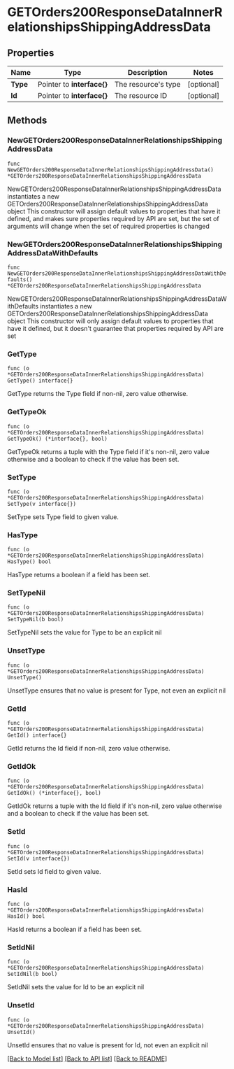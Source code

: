 # GETOrders200ResponseDataInnerRelationshipsShippingAddressData

## Properties

Name | Type | Description | Notes
------------ | ------------- | ------------- | -------------
**Type** | Pointer to **interface{}** | The resource&#39;s type | [optional] 
**Id** | Pointer to **interface{}** | The resource ID | [optional] 

## Methods

### NewGETOrders200ResponseDataInnerRelationshipsShippingAddressData

`func NewGETOrders200ResponseDataInnerRelationshipsShippingAddressData() *GETOrders200ResponseDataInnerRelationshipsShippingAddressData`

NewGETOrders200ResponseDataInnerRelationshipsShippingAddressData instantiates a new GETOrders200ResponseDataInnerRelationshipsShippingAddressData object
This constructor will assign default values to properties that have it defined,
and makes sure properties required by API are set, but the set of arguments
will change when the set of required properties is changed

### NewGETOrders200ResponseDataInnerRelationshipsShippingAddressDataWithDefaults

`func NewGETOrders200ResponseDataInnerRelationshipsShippingAddressDataWithDefaults() *GETOrders200ResponseDataInnerRelationshipsShippingAddressData`

NewGETOrders200ResponseDataInnerRelationshipsShippingAddressDataWithDefaults instantiates a new GETOrders200ResponseDataInnerRelationshipsShippingAddressData object
This constructor will only assign default values to properties that have it defined,
but it doesn't guarantee that properties required by API are set

### GetType

`func (o *GETOrders200ResponseDataInnerRelationshipsShippingAddressData) GetType() interface{}`

GetType returns the Type field if non-nil, zero value otherwise.

### GetTypeOk

`func (o *GETOrders200ResponseDataInnerRelationshipsShippingAddressData) GetTypeOk() (*interface{}, bool)`

GetTypeOk returns a tuple with the Type field if it's non-nil, zero value otherwise
and a boolean to check if the value has been set.

### SetType

`func (o *GETOrders200ResponseDataInnerRelationshipsShippingAddressData) SetType(v interface{})`

SetType sets Type field to given value.

### HasType

`func (o *GETOrders200ResponseDataInnerRelationshipsShippingAddressData) HasType() bool`

HasType returns a boolean if a field has been set.

### SetTypeNil

`func (o *GETOrders200ResponseDataInnerRelationshipsShippingAddressData) SetTypeNil(b bool)`

 SetTypeNil sets the value for Type to be an explicit nil

### UnsetType
`func (o *GETOrders200ResponseDataInnerRelationshipsShippingAddressData) UnsetType()`

UnsetType ensures that no value is present for Type, not even an explicit nil
### GetId

`func (o *GETOrders200ResponseDataInnerRelationshipsShippingAddressData) GetId() interface{}`

GetId returns the Id field if non-nil, zero value otherwise.

### GetIdOk

`func (o *GETOrders200ResponseDataInnerRelationshipsShippingAddressData) GetIdOk() (*interface{}, bool)`

GetIdOk returns a tuple with the Id field if it's non-nil, zero value otherwise
and a boolean to check if the value has been set.

### SetId

`func (o *GETOrders200ResponseDataInnerRelationshipsShippingAddressData) SetId(v interface{})`

SetId sets Id field to given value.

### HasId

`func (o *GETOrders200ResponseDataInnerRelationshipsShippingAddressData) HasId() bool`

HasId returns a boolean if a field has been set.

### SetIdNil

`func (o *GETOrders200ResponseDataInnerRelationshipsShippingAddressData) SetIdNil(b bool)`

 SetIdNil sets the value for Id to be an explicit nil

### UnsetId
`func (o *GETOrders200ResponseDataInnerRelationshipsShippingAddressData) UnsetId()`

UnsetId ensures that no value is present for Id, not even an explicit nil

[[Back to Model list]](../README.md#documentation-for-models) [[Back to API list]](../README.md#documentation-for-api-endpoints) [[Back to README]](../README.md)


